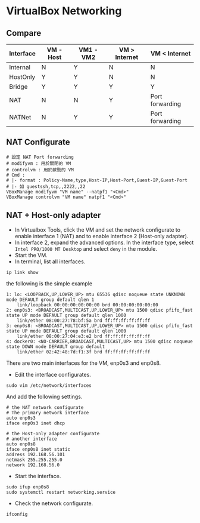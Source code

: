 # VirtualBox Networking



## Compare

| Interface | VM - Host | VM1 - VM2 | VM > Internet | VM < Internet |
|--|--|--|--|--|
| Internal | N | Y | N | N |
| HostOnly | Y | Y | N | N |
| Bridge | Y | Y | Y | Y |
| NAT | N | N | Y | Port forwarding |
| NATNet | N | Y | Y | Port forwarding |



## NAT Configurate

```shell
# 設定 NAT Port forwarding
# modifyvm : 用於關閉的 VM
# controlvm : 用於啟動的 VM
# Cmd : 
# |- format : Policy-Name,type,Host-IP,Host-Port,Guest-IP,Guest-Port
# |- 如 guestssh,tcp,,2222,,22
VBoxManage modifyvm "VM name" --natpf1 "<Cmd>"
VBoxManage controlvm "VM name" natpf1 "<Cmd>"
```



## NAT + Host-only adapter



* In Virtualbox Tools, click the VM and set the network configurate to enable interface 1 (NAT) and to enable interface 2 (Host-only adapter).
* In interface 2, expand the advanced options. In the interface type, select `Intel PRO/1000 MT Desktop` and select `deny` in the module.
* Start the VM.
* In terminal, list all interfaces.

```shell
ip link show
```

the following is the simple example

```shell
1: lo: <LOOPBACK,UP,LOWER_UP> mtu 65536 qdisc noqueue state UNKNOWN mode DEFAULT group default qlen 1
    link/loopback 00:00:00:00:00:00 brd 00:00:00:00:00:00
2: enp0s3: <BROADCAST,MULTICAST,UP,LOWER_UP> mtu 1500 qdisc pfifo_fast state UP mode DEFAULT group default qlen 1000
    link/ether 08:00:27:78:bf:5a brd ff:ff:ff:ff:ff:ff
3: enp0s8: <BROADCAST,MULTICAST,UP,LOWER_UP> mtu 1500 qdisc pfifo_fast state UP mode DEFAULT group default qlen 1000
    link/ether 08:00:27:04:e3:e2 brd ff:ff:ff:ff:ff:ff
4: docker0: <NO-CARRIER,BROADCAST,MULTICAST,UP> mtu 1500 qdisc noqueue state DOWN mode DEFAULT group default
    link/ether 02:42:48:7d:f1:3f brd ff:ff:ff:ff:ff:ff
```

There are two main interfaces for the VM, enp0s3 and enp0s8.

* Edit the interface configurates.

```shell
sudo vim /etc/network/interfaces
```

And add the following settings.

```shell
# the NAT network configurate
# The primary network interface
auto enp0s3
iface enp0s3 inet dhcp

# the Host-only adapter configurate
# another interface
auto enp0s8
iface enp0s8 inet static
address 192.168.56.101
netmask 255.255.255.0
network 192.168.56.0
```

* Start the interface.

```shell
sudo ifup enp0s8
sudo systemctl restart networking.service
```

* Check the network configurate.

```shell
ifconfig
```









